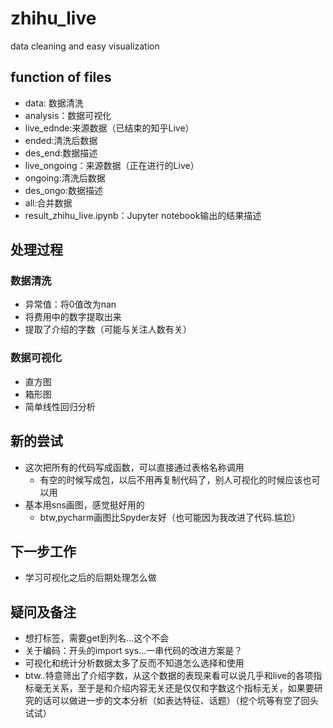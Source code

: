 # zhihu_live
data cleaning and easy visualization

## function of files
- data: 数据清洗
- analysis：数据可视化
- live_ednde:来源数据（已结束的知乎Live）
- ended:清洗后数据
- des_end:数据描述
- live_ongoing：来源数据（正在进行的Live）
- ongoing:清洗后数据
- des_ongo:数据描述
- all:合并数据
- result_zhihu_live.ipynb：Jupyter notebook输出的结果描述
## 处理过程
### 数据清洗
- 异常值：将0值改为nan
- 将费用中的数字提取出来
- 提取了介绍的字数（可能与关注人数有关）

### 数据可视化
- 直方图
- 箱形图
- 简单线性回归分析
 
## 新的尝试
- 这次把所有的代码写成函数，可以直接通过表格名称调用
    
    - 有空的时候写成包，以后不用再复制代码了，别人可视化的时候应该也可以用
- 基本用sns画图，感觉挺好用的
    
    - btw,pycharm画图比Spyder友好（也可能因为我改进了代码.尴尬）

## 下一步工作
- 学习可视化之后的后期处理怎么做

## 疑问及备注
- 想打标签，需要get到列名…这个不会
- 关于编码：开头的import sys...一串代码的改进方案是？
- 可视化和统计分析数据太多了反而不知道怎么选择和使用
- btw..特意筛出了介绍字数，从这个数据的表现来看可以说几乎和live的各项指标毫无关系，至于是和介绍内容无关还是仅仅和字数这个指标无关，如果要研究的话可以做进一步的文本分析（如表达特征、话题）（挖个坑等有空了回头试试）
